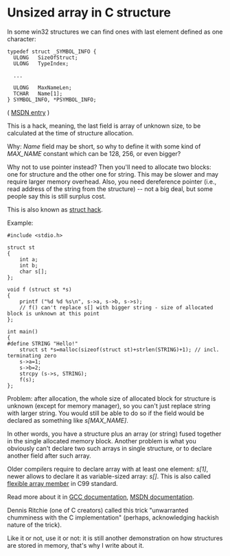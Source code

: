 # Unsized array in C structure

In some win32 structures we can find ones with last element defined as one character:

	typedef struct _SYMBOL_INFO {
	  ULONG   SizeOfStruct;
	  ULONG   TypeIndex;
	  
	  ...
	
	  ULONG   MaxNameLen;
	  TCHAR   Name[1];
	} SYMBOL_INFO, *PSYMBOL_INFO;

( [MSDN entry](https://msdn.microsoft.com/en-us/library/windows/desktop/ms680686(v=vs.85).aspx) )

This is a hack, meaning, the last field is array of unknown size, to be calculated at the time of structure allocation.

Why: *Name* field may be short, so why to define it with some kind of *MAX_NAME* constant which can be 128, 256, or even bigger?

Why not to use pointer instead? Then you'll need to allocate two blocks: one for structure and the other one for string.
This may be slower and may require larger memory overhead.
Also, you need dereference pointer (i.e., read address of the string from the structure) -- not a big deal, but some
people say this is still surplus cost.

This is also known as [struct hack](http://c-faq.com/struct/structhack.html).

Example:

	#include <stdio.h>

	struct st
	{
		int a;
		int b;
		char s[];
	};

	void f (struct st *s)
	{
		printf ("%d %d %s\n", s->a, s->b, s->s);
		// f() can't replace s[] with bigger string - size of allocated block is unknown at this point
	};

	int main()
	{
	#define STRING "Hello!"
		struct st *s=malloc(sizeof(struct st)+strlen(STRING)+1); // incl. terminating zero
		s->a=1;
		s->b=2;
		strcpy (s->s, STRING);
		f(s);
	};

Problem: after allocation, the whole size of allocated block for structure is unknown (except for memory manager),
so you can't just replace string with larger string.
You would still be able to do so if the field would be declared as something like *s[MAX_NAME]*.

In other words, you have a structure plus an array (or string) fused together in the single allocated memory block.
Another problem is what you obviously can't declare two such arrays in single structure, or to declare another field
after such array.

Older compilers require to declare array with at least one element: *s[1]*, newer allows to declare it as variable-sized
array: *s[]*.
This is also called [flexible array member](https://en.wikipedia.org/wiki/Flexible_array_member) in C99 standard.

Read more about it in [GCC documentation](https://gcc.gnu.org/onlinedocs/gcc/Zero-Length.html),
[MSDN documentation](https://msdn.microsoft.com/en-us/library/b6fae073.aspx).

Dennis Ritchie (one of C creators) called this trick "unwarranted chumminess with the C implementation" 
(perhaps, acknowledging hackish nature of the trick).

Like it or not, use it or not:
it is still another demonstration on how structures are stored in memory, that's why I write about it.

